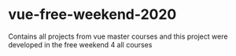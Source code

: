 # vue-free-weekend-2020
Contains all projects from vue master courses and this project were developed in the free weekend 4 all courses

